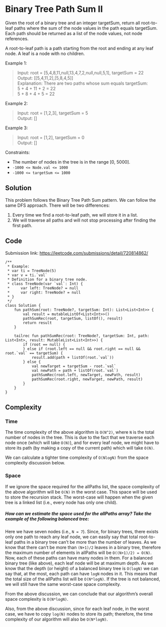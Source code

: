 # Binary Tree Path Sum II
Given the root of a binary tree and an integer targetSum, return all root-to-leaf paths where the sum of the node values in the path equals targetSum. Each path should be returned as a list of the node values, not node references.

A root-to-leaf path is a path starting from the root and ending at any leaf node. A leaf is a node with no children.

Example 1:
> Input: root = [5,4,8,11,null,13,4,7,2,null,null,5,1], targetSum = 22  
Output: [[5,4,11,2],[5,8,4,5]]  
Explanation: There are two paths whose sum equals targetSum:  
5 + 4 + 11 + 2 = 22  
5 + 8 + 4 + 5 = 22

Example 2:
> Input: root = [1,2,3], targetSum = 5  
Output: []

Example 3:
> Input: root = [1,2], targetSum = 0  
Output: []

Constraints:
* The number of nodes in the tree is in the range [0, 5000].
* `-1000 <= Node.val <= 1000`
* `-1000 <= targetSum <= 1000`

## Solution
This problem follows the Binary Tree Path Sum pattern. We can follow the same DFS approach. There will be two differences:
1. Every time we find a root-to-leaf path, we will store it in a list.
1. We will traverse all paths and will not stop processing after finding the first path.

## Code
Submission link: https://leetcode.com/submissions/detail/720814862/
```
/**
 * Example:
 * var ti = TreeNode(5)
 * var v = ti.`val`
 * Definition for a binary tree node.
 * class TreeNode(var `val`: Int) {
 *     var left: TreeNode? = null
 *     var right: TreeNode? = null
 * }
 */
class Solution {
    fun pathSum(root: TreeNode?, targetSum: Int): List<List<Int>> {
        val result = mutableListOf<List<Int>>()
        pathSumRec(root, targetSum, listOf(), result)
        return result
    }

    tailrec fun pathSumRec(root: TreeNode?, targetSum: Int, path: List<Int>, result: MutableList<List<Int>>) {
        if (root == null) {
        } else if (root.left == null && root.right == null && root.`val` == targetSum) {
            result.add(path + listOf(root.`val`))
        } else {
            val newTarget = targetSum - root.`val`
            val newPath = path + listOf(root.`val`)
            pathSumRec(root.left, newTarget, newPath, result)
            pathSumRec(root.right, newTarget, newPath, result)
        }
    }
}
```

## Complexity
### Time
The time complexity of the above algorithm is `O(N^2)`, where `N` is the total number of nodes in the tree. This is due to the fact that we traverse each node once (which will take `O(N)`), and for every leaf node, we might have to store its path (by making a copy of the current path) which will take `O(N)`.

We can calculate a tighter time complexity of `O(NlogN)` from the space complexity discussion below.
### Space

If we ignore the space required for the allPaths list, the space complexity of the above algorithm will be `O(N)` in the worst case. This space will be used to store the recursion stack. The worst-case will happen when the given tree is a linked list (i.e., every node has only one child).

##### How can we estimate the space used for the allPaths array? Take the example of the following balanced tree:
Here we have seven nodes (i.e., `N = 7`). Since, for binary trees, there exists only one path to reach any leaf node, we can easily say that total root-to-leaf paths in a binary tree can’t be more than the number of leaves. As we know that there can’t be more than `(N+1)/2` leaves in a binary tree, therefore the maximum number of elements in allPaths will be `O((N+1)/2) = O(N)`. Now, each of these paths can have many nodes in them. For a balanced binary tree (like above), each leaf node will be at maximum depth. As we know that the depth (or height) of a balanced binary tree is `O(logN)` we can say that, at the most, each path can have `logN` nodes in it. This means that the total size of the allPaths list will be `O(N*logN)`. If the tree is not balanced, we will still have the same worst-case space complexity.

From the above discussion, we can conclude that our algorithm’s overall space complexity is `O(N*logN)`.

Also, from the above discussion, since for each leaf node, in the worst case, we have to copy `log(N)` nodes to store its path; therefore, the time complexity of our algorithm will also be `O(N*logN)`.

